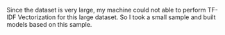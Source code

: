 Since the dataset is very large, my machine could not able to perform TF-IDF Vectorization for this large dataset. So I took a small sample and built models based on this sample.
